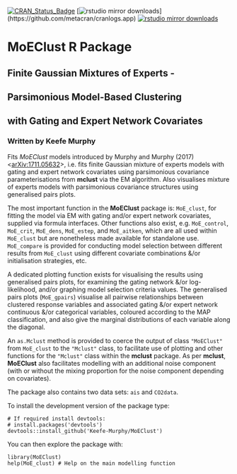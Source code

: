 [![CRAN_Status_Badge](https://www.r-pkg.org/badges/version/MoEClust)](https://cran.r-project.org/package=MoEClust)
[![rstudio mirror downloads](https://cranlogs.r-pkg.org/badges/MoEClust?)](https://github.com/metacran/cranlogs.app)
[![rstudio mirror downloads](https://cranlogs.r-pkg.org/badges/grand-total/MoEClust?color=82b4e8)](https://github.com/metacran/cranlogs.app)

# MoEClust R Package
## Finite Gaussian Mixtures of Experts - 
## Parsimonious Model-Based Clustering 
## with Gating and Expert Network Covariates
### Written by Keefe Murphy

Fits _MoEClust_ models introduced by Murphy and Murphy (2017) <[arXiv:1711.05632](https://arxiv.org/abs/1711.05632)>, i.e. fits finite Gaussian mixture of experts models with gating and expert network covariates using parsimonious covariance parameterisations from __mclust__ via the EM algorithm. Also visualises mixture of experts models with parsimonious covariance structures using generalised pairs plots.

The most important function in the __MoEClust__ package is: `MoE_clust`, for fitting the model via EM with gating and/or expert network covariates, supplied via formula interfaces. Other functions also exist, e.g. `MoE_control`, `MoE_crit`, `MoE_dens`, `MoE_estep`, and `MoE_aitken`, which are all used within `MoE_clust` but are nonetheless made available for standalone use. `MoE_compare` is provided for conducting model selection between different results from `MoE_clust` using different covariate combinations &/or initialisation strategies, etc.

A dedicated plotting function exists for visualising the results using generalised pairs plots, for examining the gating network &/or log-likelihood, and/or graphing model selection criteria values. The generalised pairs plots (`MoE_gpairs`) visualise all pairwise relationships between clustered response variables and associated gating &/or expert network continuous &/or categorical variables, coloured according to the MAP classification, and also give the marginal distributions of each variable along the diagonal.

An `as.Mclust` method is provided to coerce the output of class `"MoEClust"` from `MoE_clust` to the `"Mclust"` class, to facilitate use of plotting and other functions for the `"Mclust"` class within the __mclust__ package. As per __mclust__, __MoEClust__ also facilitates modelling with an additional noise component (with or without the mixing proportion for the noise component depending on covariates).

The package also contains two data sets: `ais` and `CO2data`.

To install the development version of the package type:

```
# If required install devtools:  
# install.packages('devtools')  
devtools::install_github('Keefe-Murphy/MoEClust')
```

You can then explore the package with:

```
library(MoEClust)  
help(MoE_clust) # Help on the main modelling function
```
